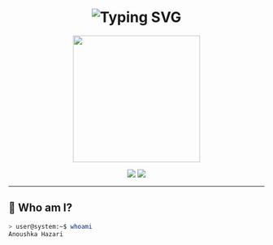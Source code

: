 <h1 align="center">
  <img src="https://readme-typing-svg.demolab.com?font=Share+Tech+Mono&size=25&pause=1000&color=00FFFF&center=true&vCenter=true&width=435&lines=See+you+space+coder...;Welcome+to+Anoushka's+Neon+Lab+%F0%9F%9A%80" alt="Typing SVG" />
</h1>

<p align="center">
  <img src="https://media.giphy.com/media/R6gvnAxj2ISzJdbA63/giphy.gif" width="250" />
</p>

<p align="center">
  <img src="https://img.shields.io/badge/Data%20Alchemist-Azure%20%7C%20AWS%20%7C%20Python-00ffea?style=for-the-badge&logo=github&logoColor=magenta" />
  <img src="https://img.shields.io/badge/Open%20to%20Collaborate-Projects%20%7C%20Research%20%7C%20Hackathons-purple?style=for-the-badge&logo=data:image/svg+xml;base64,PHN2ZyB4bWxucz0naHR0cDovL3d3dy53My5vcmcvMjAwMC9zdmcnIHZpZXdCb3g9JzAgMCAzMiAzMic+PHBhdGggZmlsbD0nI2ZmZmZmZicgZD0nTTI2IDExSDYuM2wtMi45IDRIM0w4IDdIMTYuMUwyMSAxM0gyNnpNMyAxN2gyNi4xTDI2IDIySDZsLTIuOS00SCAzWk0zIDMyVjI0SDI5VjMySDNaJy8+PC9zdmc+" />
</p>

---

## 🧠 Who am I?

```bash
> user@system:~$ whoami
Anoushka Hazari

